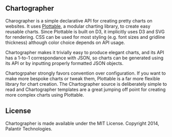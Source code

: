 ## Chartographer

Charographer is a simple declarative API for creating pretty charts on websites. It uses [Plottable](https://github.com/palantir/plottable), a modular charting library, to create easy reusable charts. Since Plottable is built on D3, it implicitly uses D3 and SVG for rendering. CSS can be used for most styling (e.g. font sizes and gridline thickness) although color choice depends on API usage.

Chartographer makes it trivially easy to produce elegant charts, and its API has a 1-to-1 correspondance with JSON, so charts can be generated using its API or by inputting properly formatted JSON objects.

Chartogrpaher strongly favors convention over configuration. If you want to make more bespoke charts or tweak them, Plottable is a far more flexible library for chart creation. The Chartographer source is deliberately simple to read and Chartographer templates are a great jumping off point for creating more complex charts using Plottable.

## License

Chartographer is made available under the MIT License.  Copyright 2014, Palantir Technologies.
